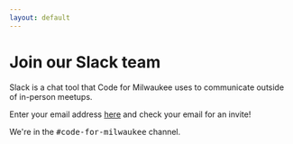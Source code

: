```yaml
---
layout: default
---
```

<div class="grid-container">
    <div>
        <h1>Join our Slack team</h1>
        <p>
            Slack is a chat tool that Code for Milwaukee uses to communicate outside of in-person
            meetups.
        </p>
        <p>
        Enter your email address <a href="https://mke-slack.herokuapp.com">here</a> and check your email for an invite!
        </p>
        <p>
        We're in the <tt>#code-for-milwaukee</tt> channel.
        </p>
    </div>
</div>

